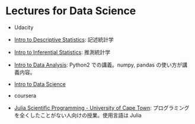# Lectures for Data Science 
- Udacity
 - [Intro to Descriptive Statistics](https://www.udacity.com/course/intro-to-descriptive-statistics--ud827): 記述統計学
 - [Intro to Inferential Statistics](https://www.udacity.com/course/intro-to-inferential-statistics--ud201): 推測統計学
 - [Intro to Data Analysis](https://www.udacity.com/course/intro-to-data-analysis--ud17://www.udacity.com/course/intro-to-data-analysis--ud170):
    Python2 での講義。numpy, pandas の使い方が講義内容。
 - [Intro to Data Science](https://www.udacity.com/course/intro-to-data-science--ud359)

- coursera
 - [Julia Scientific Programming - University of Cape Town](https://www.coursera.org/learn/julia-programming): プログラミングを全くしたことがない人向けの授業。使用言語は Julia
